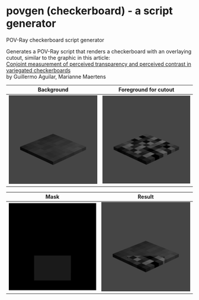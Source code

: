 # povgen (checkerboard) - a script generator
POV-Ray checkerboard script generator

Generates a POV-Ray script that renders a checkerboard with an overlaying cutout, similar to the graphic in this article:\
[Conjoint measurement of perceived transparency and perceived contrast in variegated checkerboards](https://jov.arvojournals.org/article.aspx?articleid=2778331)\
by Guillermo Aguilar, Marianne Maertens

| Background  | Foreground for cutout |
| ------------- | ------------- |
| ![background](images/background.png)  | ![background](images/cutout.png)  |

| Mask  | Result  |
| ------------- | ------------- |
| ![background](images/crop_reference.png)  | ![background](result.png)  |
